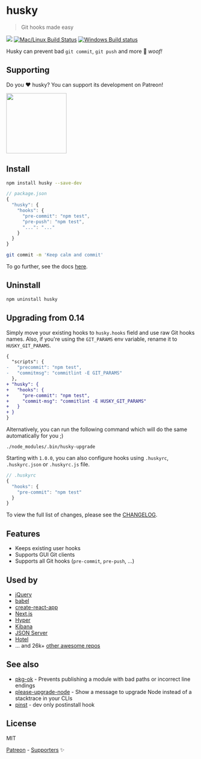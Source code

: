 # husky

> Git hooks made easy

[![](https://img.shields.io/npm/dm/husky.svg?style=flat)](https://www.npmjs.org/package/husky) [![Mac/Linux Build Status](https://img.shields.io/travis/typicode/husky.svg?label=Mac%20OSX%20%26%20Linux)](https://travis-ci.org/typicode/husky) [![Windows Build status](https://img.shields.io/appveyor/ci/typicode/husky/master.svg?label=Windows)](https://ci.appveyor.com/project/typicode/husky)

Husky can prevent bad `git commit`, `git push` and more 🐶 _woof!_

## Supporting

Do you ❤️ husky? You can support its development on Patreon!

<p>
  <a href="https://www.patreon.com/typicode">
    <img src="https://c5.patreon.com/external/logo/become_a_patron_button@2x.png" width="160">
  </a>
</p>

## Install

```sh
npm install husky --save-dev
```

```js
// package.json
{
  "husky": {
    "hooks": {
      "pre-commit": "npm test",
      "pre-push": "npm test",
      "...": "..."
    }
  }
}
```

```sh
git commit -m 'Keep calm and commit'
```

To go further, see the docs [here](https://github.com/typicode/husky/blob/master/DOCS.md).

## Uninstall

```sh
npm uninstall husky
```

## Upgrading from 0.14

Simply move your existing hooks to `husky.hooks` field and use raw Git hooks names. Also, if you're using the `GIT_PARAMS` env variable, rename it to `HUSKY_GIT_PARAMS`.

```diff
{
  "scripts": {
-   "precommit": "npm test",
-   "commitmsg": "commitlint -E GIT_PARAMS"
  },
+ "husky": {
+   "hooks": {
+     "pre-commit": "npm test",
+     "commit-msg": "commitlint -E HUSKY_GIT_PARAMS"
+   }
+ }
}
```

Alternatively, you can run the following command which will do the same automatically for you ;)

```
./node_modules/.bin/husky-upgrade
```

Starting with `1.0.0`, you can also configure hooks using `.huskyrc`, `.huskyrc.json` or `.huskyrc.js` file.

```js
// .huskyrc
{
  "hooks": {
    "pre-commit": "npm test"
  }
}
```

To view the full list of changes, please see the [CHANGELOG](https://github.com/typicode/husky/blob/master/CHANGELOG.md).

## Features

- Keeps existing user hooks
- Supports GUI Git clients
- Supports all Git hooks (`pre-commit`, `pre-push`, ...)

## Used by

- [jQuery](https://github.com/jquery/jquery)
- [babel](https://github.com/babel/babel)
- [create-react-app](https://github.com/facebookincubator/create-react-app)
- [Next.js](https://github.com/zeit/next.js)
- [Hyper](https://github.com/zeit/hyper)
- [Kibana](https://github.com/elastic/kibana)
- [JSON Server](https://github.com/typicode/json-server)
- [Hotel](https://github.com/typicode/hotel)
- ... and 26k+ [other awesome repos](https://libraries.io/npm/husky/dependent-repositories)

## See also

- [pkg-ok](https://github.com/typicode/pkg-ok) - Prevents publishing a module with bad paths or incorrect line endings
- [please-upgrade-node](https://github.com/typicode/please-upgrade-node) - Show a message to upgrade Node instead of a stacktrace in your CLIs
- [pinst](https://github.com/typicode/pinst) - dev only postinstall hook

## License

MIT

[Patreon](https://www.patreon.com/typicode) - [Supporters](https://thanks.typicode.com) ✨
